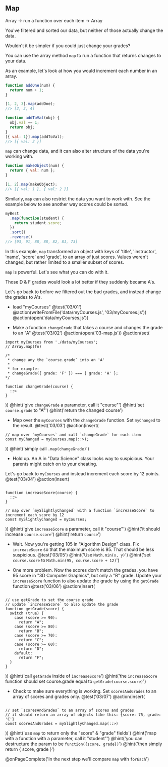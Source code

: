 ## Map
Array -> run a function over each item -> Array

You've filtered and sorted our data, but neither of those actually change the data.

Wouldn't it be simpler if you could just change your grades?

You can use the array method `map` to run a function that returns changes to your data.

As an example, let's look at how you would increment each number in an array.

```js
function addOne(num) {
  return num + 1;
}

[1, 2, 3].map(addOne);
//> [2, 3, 4]

function addToVal(obj) {
  obj.val += 1;
  return obj;
}
[{ val: 1}].map(addToVal);
//> [{ val: 2 }]
```

`map` can change data, and it can also alter structure of the data you're working with.

```js
function makeObject(num) {
  return { val: num };
}

[1, 2].map(makeObject);
//> [{ val: 1 }, { val: 2 }]
```

Similarly, `map` can also restrict the data you want to work with.  See the example below to see another way scores could be sorted.

```js
myBest
  .map(function(student) {
    return student.score;
  })
  .sort()
  .reverse()
//> [93, 91, 88, 88, 82, 81, 73]
```

In this example, `map` transformed an object with keys of 'title', 'instructor', 'name', 'score' and 'grade', to an array of just scores. Values weren't changed, but rather limited to a smaller subset of scores.

`map` is powerful. Let's see what you can do with it.

Those D & F grades would look a lot better if they suddenly became A's.

Let's go back to before we filtered out the bad grades, and instead change the grades to A's.

+ load "myCourses"
@test('03/01')
@action(writeFromFile('data/myCourses.js', '03/myCourses.js'))
@action(open('data/myCourses.js'))

+ Make a function `changeGrade` that takes a course and changes the grade to an "A"
@test('03/02')
@action(open('03-map.js'))
@action(set(
```
import myCourses from './data/myCourses';
// Array.map(fn)

/*
 * change any the `course.grade` into an 'A'
 *
 * for example:
 * changeGrade({ grade: 'F' }) === { grade: 'A' };
*/

function changeGrade(course) {
  ::>
}

```
))
@hint('give `changeGrade` a parameter, call it "course"')
@hint('set `course.grade` to "A"')
@hint('return the changed course')


+ Map over the `myCourses` with the `changeGrade` function. Set `myChanged` to the result.
@test('03/03')
@action(insert(
```
// map over `myCourses` and call `changeGrade` for each item
const myChanged = myCourses.map(::>);
```
))
@hint('simply call `.map(changeGrade)`')


+ Hold up. An A in "Data Science" class looks way to suspicious. Your parents might catch on to your cheating.

Let's go back to `myCourses` and instead increment each score by 12 points.
@test('03/04')
@action(insert(
```

function increaseScore(course) {
  ::>
}

// map over `mySlightlyChanged` with a function `increaseScore` to increment each score by 12
const mySlightlyChanged = myCourses;
```
))
@hint('give `increaseScore` a parameter, call it "course"')
@hint('it should increase `course.score`')
@hint('return `course`')

+ Wait. Now you're getting 105 in "Algorithm Design" class. Fix `increaseScore` so that the maximum score is 95. That should be less suspicious.
@test('03/05')
@hint('Use `Math.min(x, y)`')
@hint('set `course.score` to `Math.min(95, course.score + 12)`')

+ One more problem. Now the scores don't match the grades. you have 95 score in "3D Computer Graphics", but only a "B" grade. Update your `increaseScore` function to also update the grade by using the `getGrade` function
@test('03/06')
@action(insert(
```

// use getGrade to set the course grade
// update `increaseScore` to also update the grade
function getGrade(score) {
  switch (true) {
    case (score >= 90):
      return "A";
    case (score >= 80):
      return "B";
    case (score >= 70):
      return "C";
    case (score >= 60):
      return "D";
    default:
      return "F";
  }
}

```
))
@hint('call `getGrade` inside of `increaseScore`')
@hint('the `increaseScore` function should set course.grade equal to `getGrade(course.score)`')

+ Check to make sure everything is working. Set `scoresAndGrades` to an array of scores and grades only.
@test('03/07')
@action(insert(
```

// set `scoresAndGrades` to an array of scores and grades
// it should return an array of objects like this: {score: 75, grade: 'C'}
const scoresAndGrades = mySlightlyChanged.map(::>)
```
))
@hint('use `map` to return only the "score" & "grade" fields')
@hint('map with a function with a parameter, call it "student"')
@hint('you can destructure the param to be `function({score, grade})`')
@hint('then simply return { score, grade }')

@onPageComplete('In the next step we'll compare `map` with `forEach`')

